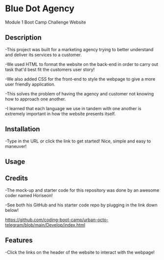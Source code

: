 # Blue Dot Agency

Module 1 Boot Camp Challenge Website

## Description

-This project was built for a marketing agency trying to better understand and deliver its services to a customer.

-We used HTML to format the website on the back-end in order to carry out task that'd best fit the customers user story!

-We also added CSS for the front-end to style the webpage to give a more user friendly application.

-This solves the problem of having the agency and customer not knowing how to approach one another.

-I learned that each language we use in tandem with one another is extremely important in how the website presents itself.

## Installation

-Type in the URL or click the link to get started! Nice, simple and easy to maneuver!

## Usage


## Credits

-The mock-up and starter code for this repository was done by an awesome coder named Horiseon!

-See both his GitHub and his starter code repo by plugging in the link down below!

https://github.com/coding-boot-camp/urban-octo-telegram/blob/main/Develop/index.html

## Features
-Click the links on the header of the website to interact with the webpage!
